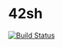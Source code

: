 # 42sh

[![Build Status](https://travis-ci.org/hugohow/42sh.svg?branch=master)](https://travis-ci.org/hugohow/42sh)

